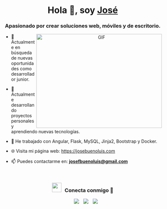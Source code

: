 <h1 align="center">Hola 👋, soy <a href="https://100rabhcsmc.github.io/Me.io/" target="blank">
José</a></h1>
<h3 align="center">Apasionado por crear soluciones web, móviles y de escritorio.</h3>

<a target="_blank" align="center">
  <img align="right" top="500" height="300" width="400" alt="GIF" src="https://media.giphy.com/media/SWoSkN6DxTszqIKEqv/giphy.gif">
</a>

- 🔭 Actualmente en búsqueda de nuevas oportunidades como desarrollador junior.

- 🌱 Actualmente desarrollando proyectos personales y aprendiendo nuevas tecnologías.

- 🧪 He trabajado con Angular, Flask, MySQL, Jinja2, Bootstrap y Docker.

- 🌐 Visita mi página web: <a href="https://josebuenoluis.com" target="blank">https://josebuenoluis.com</a>

- 📫 Puedes contactarme en: **josefbuenoluis@gmail.com**
  
<br/>
<h3 align="center" > <img src="https://media.giphy.com/media/iY8CRBdQXODJSCERIr/giphy.gif" width="30" height="30" style="margin-right: 10px;">Conecta conmigo 🤝 </h3>

<p align="center">

 <div align="center"  class="icons-social" style="margin-left: 10px;">
        <a style="margin-left: 10px;"  target="_blank" href="https://linkedin.com/in/josé-bueno-luis-8043a9264">
			<img src="https://img.icons8.com/doodle/40/000000/linkedin--v2.png"></a>
        <a style="margin-left: 10px;" target="_blank" href="https://github.com/josebuenoluis">
		<img src="https://img.icons8.com/doodle/40/000000/github--v1.png"></a>
	 <a style="margin-left: 10px;" target="_blank" href="https://josebuenoluis.com">
		<img src="https://img.icons8.com/40/2266EE/internet"></a>
      </div>

</p>

